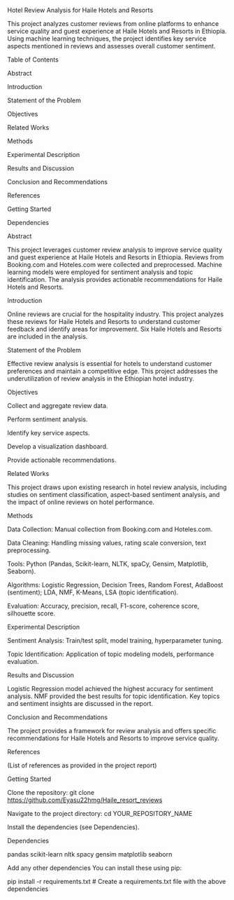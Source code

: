 Hotel Review Analysis for Haile Hotels and Resorts

This project analyzes customer reviews from online platforms to enhance service quality and guest experience at Haile Hotels and Resorts in Ethiopia. Using machine learning techniques, the project identifies key service aspects mentioned in reviews and assesses overall customer sentiment.

Table of Contents

Abstract

Introduction

Statement of the Problem

Objectives

Related Works

Methods

Experimental Description

Results and Discussion

Conclusion and Recommendations

References

Getting Started

Dependencies

Abstract

This project leverages customer review analysis to improve service quality and guest experience at Haile Hotels and Resorts in Ethiopia. Reviews from Booking.com and Hoteles.com were collected and preprocessed. Machine learning models were employed for sentiment analysis and topic identification. The analysis provides actionable recommendations for Haile Hotels and Resorts.

Introduction

Online reviews are crucial for the hospitality industry. This project analyzes these reviews for Haile Hotels and Resorts to understand customer feedback and identify areas for improvement. Six Haile Hotels and Resorts are included in the analysis.

Statement of the Problem

Effective review analysis is essential for hotels to understand customer preferences and maintain a competitive edge. This project addresses the underutilization of review analysis in the Ethiopian hotel industry.

Objectives

Collect and aggregate review data.

Perform sentiment analysis.

Identify key service aspects.

Develop a visualization dashboard.

Provide actionable recommendations.

Related Works

This project draws upon existing research in hotel review analysis, including studies on sentiment classification, aspect-based sentiment analysis, and the impact of online reviews on hotel performance.

Methods

Data Collection: Manual collection from Booking.com and Hoteles.com.

Data Cleaning: Handling missing values, rating scale conversion, text preprocessing.

Tools: Python (Pandas, Scikit-learn, NLTK, spaCy, Gensim, Matplotlib, Seaborn).

Algorithms: Logistic Regression, Decision Trees, Random Forest, AdaBoost (sentiment); LDA, NMF, K-Means, LSA (topic identification).

Evaluation: Accuracy, precision, recall, F1-score, coherence score, silhouette score.

Experimental Description

Sentiment Analysis: Train/test split, model training, hyperparameter tuning.

Topic Identification: Application of topic modeling models, performance evaluation.

Results and Discussion

Logistic Regression model achieved the highest accuracy for sentiment analysis. NMF provided the best results for topic identification. Key topics and sentiment insights are discussed in the report.

Conclusion and Recommendations

The project provides a framework for review analysis and offers specific recommendations for Haile Hotels and Resorts to improve service quality.

References

(List of references as provided in the project report)

Getting Started

Clone the repository: git clone https://github.com/Eyasu22hmg/Haile_resort_reviews

Navigate to the project directory: cd YOUR_REPOSITORY_NAME

Install the dependencies (see Dependencies).

Dependencies

pandas scikit-learn nltk spacy gensim matplotlib seaborn

Add any other dependencies
You can install these using pip:

pip install -r requirements.txt # Create a requirements.txt file with the above dependencies
